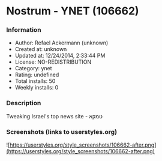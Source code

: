 # Nostrum - YNET (106662)

### Information
- Author: Refael Ackermann (unknown)
- Created at: unknown
- Updated at: 12/24/2014, 2:33:44 PM
- License: NO-REDISTRIBUTION
- Category: ynet
- Rating: undefined
- Total installs: 50
- Weekly installs: 0


### Description
Tweaking Israel's top news site - טמקא


### Screenshots (links to userstyles.org)
![https://userstyles.org/style_screenshots/106662-after.png](https://userstyles.org/style_screenshots/106662-after.png)


